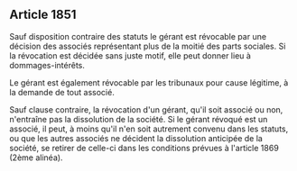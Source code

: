 Article 1851
----
Sauf disposition contraire des statuts le gérant est révocable par une décision
des associés représentant plus de la moitié des parts sociales. Si la révocation
est décidée sans juste motif, elle peut donner lieu à dommages-intérêts.

Le gérant est également révocable par les tribunaux pour cause légitime, à la
demande de tout associé.

Sauf clause contraire, la révocation d'un gérant, qu'il soit associé ou non,
n'entraîne pas la dissolution de la société. Si le gérant révoqué est un
associé, il peut, à moins qu'il n'en soit autrement convenu dans les statuts, ou
que les autres associés ne décident la dissolution anticipée de la société, se
retirer de celle-ci dans les conditions prévues à l'article 1869 (2ème alinéa).
